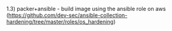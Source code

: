 1.3) packer+ansible - build image using the ansible role on aws (https://github.com/dev-sec/ansible-collection-hardening/tree/master/roles/os_hardening)